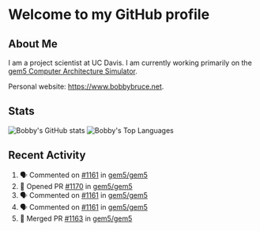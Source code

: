 # Welcome to my GitHub profile

## About Me

I am a project scientist at UC Davis. I am currently working primarily on the [gem5 Computer Architecture Simulator](https://github.com/gem5).

Personal website: <https://www.bobbybruce.net>.

## Stats

![Bobby's GitHub stats](https://github-readme-stats.vercel.app/api?username=bobbyrbruce&show_icons=true&theme=responsive&include_all_commits=true&count_private=true&show=reviews&disable_animations=true)
![Bobby's Top Languages ](https://github-readme-stats.vercel.app/api/top-langs/?username=bobbyrbruce&layout=compact&theme=responsive&count_private=true&langs_count=10&disable_animations=true)

## Recent Activity

<!--START_SECTION:activity-->
1. 🗣 Commented on [#1161](https://github.com/gem5/gem5/pull/1161#issuecomment-2133682047) in [gem5/gem5](https://github.com/gem5/gem5)
2. 💪 Opened PR [#1170](https://github.com/gem5/gem5/pull/1170) in [gem5/gem5](https://github.com/gem5/gem5)
3. 🗣 Commented on [#1161](https://github.com/gem5/gem5/pull/1161#issuecomment-2132059996) in [gem5/gem5](https://github.com/gem5/gem5)
4. 🗣 Commented on [#1161](https://github.com/gem5/gem5/pull/1161#issuecomment-2132045828) in [gem5/gem5](https://github.com/gem5/gem5)
5. 🎉 Merged PR [#1163](https://github.com/gem5/gem5/pull/1163) in [gem5/gem5](https://github.com/gem5/gem5)
<!--END_SECTION:activity-->

